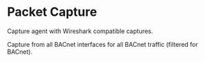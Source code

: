 # Packet Capture
Capture agent with Wireshark compatible captures.

Capture from all BACnet interfaces for all BACnet traffic (filtered for BACnet).
